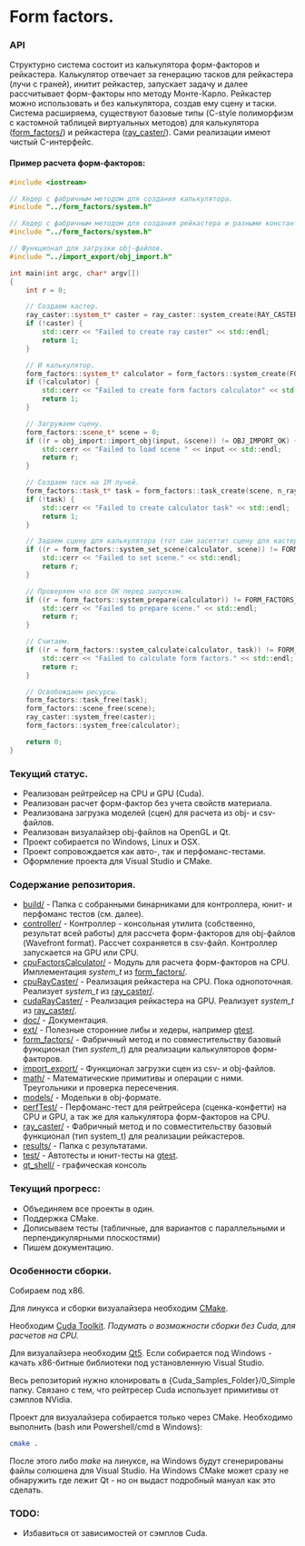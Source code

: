 # Form factors.

### API

Структурно система состоит из калькулятора форм-факторов и рейкастера. Калькулятор отвечает за генерацию тасков для рейкастера (лучи с граней), инитит рейкастер, запускает задачу и далее рассчитывает форм-факторы нпо методу Монте-Карло. Рейкастер можно использовать и без калькулятора, создав ему сцену и таски. Система расширяема, существуют базовые типы (C-style полиморфизм с кастомной таблицей виртуальных методов) для калькулятора ([form_factors/](../form_factors/)) и рейкастера ([ray_caster/](../ray_caster/)). Сами реализации имеют чистый C-интерфейс.

#### Пример расчета форм-факторов:

```cpp
#include <iostream>

// Хедер с фабричным методом для создания калькулятора.
#include "../form_factors/system.h"

// Хедер с фабричным методом для создания рейкастера и разными константами.
#include "../form_factors/system.h"

// Функционал для загрузки obj-файлов.
#include "../import_export/obj_import.h"

int main(int argc, char* argv[])
{
	int r = 0;

	// Создаем кастер.
	ray_caster::system_t* caster = ray_caster::system_create(RAY_CASTER_SYSTEM_CUDA);
	if (!caster) {
		std::cerr << "Failed to create ray caster" << std::endl;
		return 1;
	}

	// И калькулятор.
	form_factors::system_t* calculator = form_factors::system_create(FORM_FACTORS_CPU, caster);
	if (!calculator) {
		std::cerr << "Failed to create form factors calculator" << std::endl;
		return 1;
	}

	// Загружаем сцену.
	form_factors::scene_t* scene = 0;
	if ((r = obj_import::import_obj(input, &scene)) != OBJ_IMPORT_OK) {
		std::cerr << "Failed to load scene " << input << std::endl;
		return r;
	}

	// Создаем таск на 1М лучей.
	form_factors::task_t* task = form_factors::task_create(scene, n_rays);
	if (!task) {
		std::cerr << "Failed to create calculator task" << std::endl;
		return 1;
	}

	// Задаем сцену для калькулятора (тот сам засеттит сцену для кастера).
	if ((r = form_factors::system_set_scene(calculator, scene)) != FORM_FACTORS_OK) {
		std::cerr << "Failed to set scene." << std::endl;
		return r;
	}

	// Проверяем что все ОК перед запуском.
	if ((r = form_factors::system_prepare(calculator)) != FORM_FACTORS_OK) {
		std::cerr << "Failed to prepare scene." << std::endl;
		return r;
	}

	// Считаем.
	if ((r = form_factors::system_calculate(calculator, task)) != FORM_FACTORS_OK) {
		std::cerr << "Failed to calculate form factors." << std::endl;
		return r;
	}

	// Освобождаем ресурсы.
	form_factors::task_free(task);
	form_factors::scene_free(scene);
	ray_caster::system_free(caster);
	form_factors::system_free(calculator);

	return 0;
}

```

### Текущий статус.

* Реализован рейтрейсер на CPU и GPU (Cuda).
* Реализован расчет форм-фактор без учета свойств материала.
* Реализована загрузка моделей (сцен) для расчета из obj- и csv-файлов.
* Реализован визуалайзер obj-файлов на OpenGL и Qt.
* Проект собирается по Windows, Linux и OSX.
* Проект сопровождается как авто-, так и перфоманс-тестами.
* Оформление проекта для Visual Studio и CMake.

### Содержание репозитория.

* [build/](../build/) - Папка с собранными бинарниками для контроллера, юнит- и перфоманс тестов (см. далее).
* [controller/](../controller/) - Контроллер - консольная утилита (собственно, результат всей работы) для рассчета форм-факторов для obj-файлов (Wavefront format). Рассчет сохраняется в csv-файл. Контроллер запускается на GPU или CPU.
* [cpuFactorsCalculator/](../cpuFactorsCalculator) - Модуль для расчета форм-факторов на CPU. Имплементация *system_t* из [form_factors/](../form_factors/).
* [cpuRayCaster/](../cpuRayCaster/) - Реализация рейкастера на CPU. Пока однопоточная. Реализует *system_t* из [ray_caster/](../ray_caster/).
* [cudaRayCaster/](../cudaRayCaster/) - Реализация рейкастера на GPU. Реализует *system_t* из [ray_caster/](../ray_caster/).
* [doc/](../doc/) - Документация.
* [ext/](../ext/) - Полезные сторонние либы и хедеры, например [gtest](https://code.google.com/p/googletest/).
* [form_factors/](../form_factors/) - Фабричный метод и по совместительству базовый функционал (тип *system_t*) для реализации калькуляторов форм-факторов.
* [import_export/](../import_export/) - Функционал загрузки сцен из csv- и obj-файлов.
* [math/](../math/) - Математические примитивы и операции с ними. Треугольники и проверка пересечения.
* [models/](../models/) - Модельки в obj-формате.
* [perfTest/](../perfTest/) - Перфоманс-тест для рейтрейсера (сценка-конфетти) на CPU и GPU, а так же для калькулятора форм-факторов на CPU.
* [ray_caster/](../ray_caster/) - Фабричный метод и по совместительству базовый функционал (тип system_t) для реализации рейкастеров.
* [results/](../results/) - Папка с результатами.
* [test/](../test/) - Автотесты и юнит-тесты на [gtest](https://code.google.com/p/googletest/).
* [qt_shell/](../qt_shell/) - графическая консоль

### Текущий прогресс:

* Объединяем все проекты в один.
* Поддержка CMake.
* Дописываем тесты (табличные, для вариантов с параллельными и перпендикулярными плоскостями)
* Пишем документацию.

### Особенности сборки.

Собираем под x86.

Для линукса и сборки визуалайзера необходим [CMake](http://www.cmake.org/download/).

Необходим [Cuda Toolkit](https://developer.nvidia.com/cuda-downloads?sid=788784). *Подумать о возможности сборки без Cuda, для расчетов на CPU.*

Для визуалайзера необходим [Qt5](http://www.qt.io/download/). Если собирается под Windows - качать x86-битные библиотеки под установленную Visual Studio.

Весь репозиторий нужно клонировать в {Cuda_Samples_Folder}/0_Simple папку. Связано с тем, что рейтресер Cuda использует примитивы от сэмплов NVidia.

Проект для визуалайзера собирается только через CMake. Необходимо выполнить (bash или Powershell/cmd в Windows):
```sh
cmake .
```
После этого либо *make* на линуксе, на Windows будут сгенерированы файлы солюшена для Visual Studio. На Windows CMake может сразу не обнаружить где лежит Qt - но он выдаст подробный мануал как это сделать.

### TODO:

* Избавиться от зависимостей от сэмплов Cuda.
